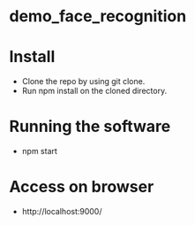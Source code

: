 # demo_face_recognition
# Install
- Clone the repo by using git clone.
- Run npm install on the cloned directory.
# Running the software
- npm start
# Access on browser
- http://localhost:9000/
